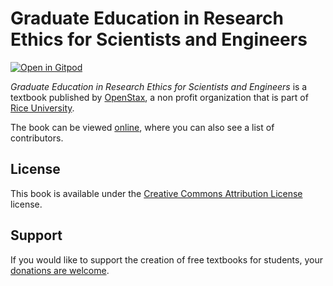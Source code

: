 # Graduate Education in Research Ethics for Scientists and Engineers

[![Open in Gitpod](https://gitpod.io/button/open-in-gitpod.svg)](https://gitpod.io/from-referrer/)

_Graduate Education in Research Ethics for Scientists and Engineers_ is a textbook published by [OpenStax](https://openstax.org/), a non profit organization that is part of [Rice University](https://www.rice.edu/).

The book can be viewed [online](https://github.com/cnx-user-books/cnxbook-graduate-education-in-research-ethics-for-scientists-and-engineers/releases/latest), where you can also see a list of contributors.

## License
This book is available under the [Creative Commons Attribution License](./LICENSE) license.

## Support
If you would like to support the creation of free textbooks for students, your [donations are welcome](https://riceconnect.rice.edu/donation/support-openstax-banner).
